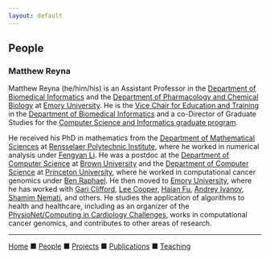 ```yaml
---
layout: default
---
```


## People

### Matthew Reyna

Matthew Reyna (he/him/his) is an Assistant Professor in the [Department of Biomedical Informatics](https://med.emory.edu/departments/biomedical-informatics/) and the [Department of Pharmacology and Chemical Biology](https://med.emory.edu/departments/pharmacology-chemical-biology/) at [Emory University](https://www.emory.edu). He is the [Vice Chair for Education and Training](https://med.emory.edu/departments/biomedical-informatics/about/faculty-lab.html) in the [Department of Biomedical Informatics](https://med.emory.edu/departments/biomedical-informatics/) and a co-Director of Graduate Studies for the [Computer Science and Informatics graduate program](https://www.cs.emory.edu/graduate/general-information/).

He received his PhD in mathematics from the [Department of Mathematical Sciences](https://science.rpi.edu/mathematical-sciences) at [Rensselaer Polytechnic Institute](https://www.rpi.edu/), where he worked in numerical analysis under [Fengyan Li](http://homepages.rpi.edu/~lif/). He was a postdoc at the [Department of Computer Science](http://cs.brown.edu/) at [Brown University](https://www.brown.edu/) and the [Department of Computer Science](https://www.cs.princeton.edu/) at [Princeton University](https://www.princeton.edu/), where he worked in computational cancer genomics under [Ben Raphael](https://compbio.cs.brown.edu/). He then moved to [Emory University](https://www.emory.edu/), where he has worked with [Gari Clifford](http://gdclifford.info/), [Lee Cooper](http://https://www.pathdata.io/), [Haian Fu](https://winshipcancer.emory.edu/bios/faculty/fu-haian.html), [Andrey Ivanov](https://winshipcancer.emory.edu/bios/faculty/ivanov-andrei.html), [Shamim Nemati](http://nematilab.info/), and others. He studies the application of algorithms to health and healthcare, including as an organizer of the [PhysioNet/Computing in Cardiology Challenges](https://physionet.org/challenge/), works in computational cancer genomics, and contributes to other areas of research.

---

[Home](../) &#9632; [People](../people) &#9632; [Projects](../projects) &#9632; [Publications](../publications) &#9632; [Teaching](../teaching)
